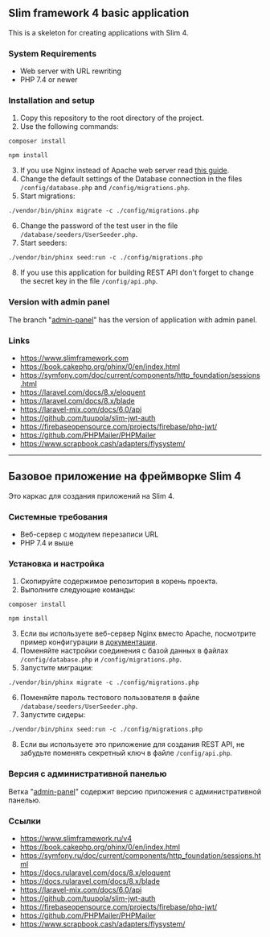 ## Slim framework 4 basic application
This is a skeleton for creating applications with Slim 4.

### System Requirements
- Web server with URL rewriting
- PHP 7.4 or newer

### Installation and setup
1. Copy this repository to the root directory of the project.
2. Use the following commands:
```
composer install
```

```
npm install
```
3. If you use Nginx instead of Apache web server read [this guide](https://www.slimframework.com/docs/v4/start/web-servers.html#nginx-configuration).
4. Change the default settings of the Database connection in the files `/config/database.php` and `/config/migrations.php`.
5. Start migrations:
```
./vendor/bin/phinx migrate -c ./config/migrations.php
```
6. Change the password of the test user in the file `/database/seeders/UserSeeder.php`.
7. Start seeders:
```
./vendor/bin/phinx seed:run -c ./config/migrations.php
```
8. If you use this application for building REST API don't forget to change the secret key in the file `/config/api.php`.

### Version with admin panel
The branch "[admin-panel](https://github.com/dmitry858/slim-basic-app/tree/admin-panel)" has the version of application with admin panel.

### Links
- https://www.slimframework.com
- https://book.cakephp.org/phinx/0/en/index.html
- https://symfony.com/doc/current/components/http_foundation/sessions.html
- https://laravel.com/docs/8.x/eloquent
- https://laravel.com/docs/8.x/blade
- https://laravel-mix.com/docs/6.0/api
- https://github.com/tuupola/slim-jwt-auth
- https://firebaseopensource.com/projects/firebase/php-jwt/
- https://github.com/PHPMailer/PHPMailer
- https://www.scrapbook.cash/adapters/flysystem/

____

## Базовое приложение на фреймворке Slim 4
Это каркас для создания приложений на Slim 4.

### Системные требования
- Веб-сервер с модулем перезаписи URL
- PHP 7.4 и выше

### Установка и настройка
1. Скопируйте содержимое репозитория в корень проекта.
2. Выполните следующие команды:
```
composer install
```

```
npm install
```
3. Если вы используете веб-сервер Nginx вместо Apache, посмотрите пример конфигурации в [документации](https://www.slimframework.com/docs/v4/start/web-servers.html#nginx-configuration).
4. Поменяйте настройки соединения с базой данных в файлах `/config/database.php` и `/config/migrations.php`.
5. Запустите миграции:
```
./vendor/bin/phinx migrate -c ./config/migrations.php
```
6. Поменяйте пароль тестового пользователя в файле `/database/seeders/UserSeeder.php`.
7. Запустите сидеры:
```
./vendor/bin/phinx seed:run -c ./config/migrations.php
```
8. Если вы используете это приложение для создания REST API, не забудьте поменять секретный ключ в файле `/config/api.php`.

### Версия с административной панелью
Ветка "[admin-panel](https://github.com/dmitry858/slim-basic-app/tree/admin-panel)" содержит версию приложения с административной панелью.

### Ссылки
- https://www.slimframework.ru/v4
- https://book.cakephp.org/phinx/0/en/index.html
- https://symfony.ru/doc/current/components/http_foundation/sessions.html
- https://docs.rularavel.com/docs/8.x/eloquent
- https://docs.rularavel.com/docs/8.x/blade
- https://laravel-mix.com/docs/6.0/api
- https://github.com/tuupola/slim-jwt-auth
- https://firebaseopensource.com/projects/firebase/php-jwt/
- https://github.com/PHPMailer/PHPMailer
- https://www.scrapbook.cash/adapters/flysystem/
